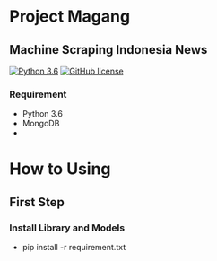 # Project Magang
## Machine Scraping Indonesia News
[![Python 3.6](https://img.shields.io/badge/Python-3.6-blue.svg)](https://www.python.org/download/releases/3.0/) [![GitHub license](https://img.shields.io/github/license/haccer/tweep.svg)](https://github.com/haccer/tweep/blob/master/LICENSE)

### Requirement
- Python 3.6
- MongoDB
- 

# How to Using
## First Step
### Install Library and Models
- pip install -r requirement.txt

